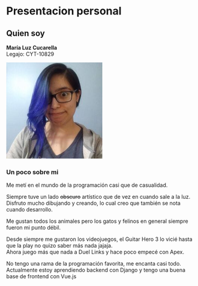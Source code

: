 # Presentacion personal

## Quien soy

**María Luz Cucarella**<br>
Legajo: CYT-10829

![Selfie](pfp.jpeg)

### Un poco sobre mi

Me metí en el mundo de la programación casi que de casualidad.

Siempre tuve un lado ~~obscuro~~ artístico que de vez en cuando sale a la luz.<br>
Disfruto mucho dibujando y creando, lo cual creo que también se nota cuando desarrollo.

Me gustan todos los animales pero los gatos y felinos en general siempre fueron mi punto débil.

Desde siempre me gustaron los videojuegos, el Guitar Hero 3 lo vicié hasta que la play no quizo saber más nada jajaja.<br>
Ahora juego más que nada a Duel Links y hace poco empecé con Apex.

No tengo una rama de la programación favorita, me encanta casi todo.<br>
Actualmente estoy aprendiendo backend con Django y tengo una buena base de frontend con Vue.js
